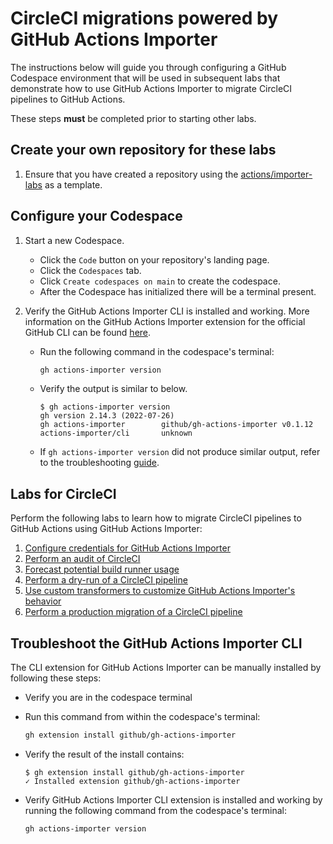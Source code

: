 # CircleCI migrations powered by GitHub Actions Importer

The instructions below will guide you through configuring a GitHub Codespace environment that will be used in subsequent labs that demonstrate how to use GitHub Actions Importer to migrate CircleCI pipelines to GitHub Actions.

These steps **must** be completed prior to starting other labs.

## Create your own repository for these labs

1. Ensure that you have created a repository using the [actions/importer-labs](https://github.com/actions/importer-labs) as a template.

## Configure your Codespace

1. Start a new Codespace.

    - Click the `Code` button on your repository's landing page.
    - Click the `Codespaces` tab.
    - Click `Create codespaces on main` to create the codespace.
    - After the Codespace has initialized there will be a terminal present.

2. Verify the GitHub Actions Importer CLI is installed and working. More information on the GitHub Actions Importer extension for the official GitHub CLI can be found [here](https://github.com/github/gh-actions-importer).

    - Run the following command in the codespace's terminal:

      ```bash
      gh actions-importer version
      ```

    - Verify the output is similar to below.

      ```console
      $ gh actions-importer version
      gh version 2.14.3 (2022-07-26)
      gh actions-importer        github/gh-actions-importer v0.1.12
      actions-importer/cli       unknown
      ```

    - If `gh actions-importer version` did not produce similar output, refer to the troubleshooting [guide](#troubleshoot-the-actions-importer/cli).

## Labs for CircleCI

Perform the following labs to learn how to migrate CircleCI pipelines to GitHub Actions using GitHub Actions Importer:

1. [Configure credentials for GitHub Actions Importer](1-configure.md)
2. [Perform an audit of CircleCI](2-audit.md)
3. [Forecast potential build runner usage](3-forecast.md)
4. [Perform a dry-run of a CircleCI pipeline](4-dry-run.md)
5. [Use custom transformers to customize GitHub Actions Importer's behavior](5-custom-transformers.md)
6. [Perform a production migration of a CircleCI pipeline](6-migrate.md)

## Troubleshoot the GitHub Actions Importer CLI

The CLI extension for GitHub Actions Importer can be manually installed by following these steps:

- Verify you are in the codespace terminal
- Run this command from within the codespace's terminal:

  ```bash
  gh extension install github/gh-actions-importer
  ```

- Verify the result of the install contains:

  ```console
  $ gh extension install github/gh-actions-importer
  ✓ Installed extension github/gh-actions-importer
  ```

- Verify GitHub Actions Importer CLI extension is installed and working by running the following command from the codespace's terminal:

  ```bash
  gh actions-importer version
  ```
